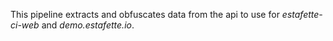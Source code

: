 
This pipeline extracts and obfuscates data from the api to use for _estafette-ci-web_ and _demo.estafette.io_.